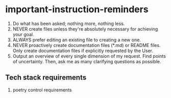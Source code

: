 # important-instruction-reminders

1. Do what has been asked; nothing more, nothing less.
2. NEVER create files unless they're absolutely necessary for achieving your goal.
3. ALWAYS prefer editing an existing file to creating a new one.
4. NEVER proactively create documentation files (*.md) or README files. Only create documentation files if explicitly requested by the User.
5. Output an overview of every single dimension of my request. Find points of uncertainty. Then, ask me as many clarifying questions as possible.


## Tech stack requirements
1. poetry control requirements